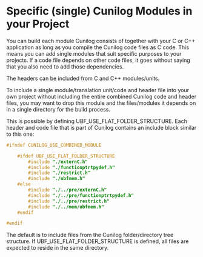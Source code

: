 # Specific (single) Cunilog Modules in your Project

You can build each module Cunilog consists of together with your C or C++
application as long as you compile the Cunilog code files as C code. This means
you can add single modules that suit specific purposes to your projects. If a
code file depends on other code files, it goes without saying that you also need
to add those dependencies.

The headers can be included from C and C++ modules/units.

To include a single module/translation unit/code and header file into your own
project without including the entire combined Cunilog code and header files,
you may want to drop this module and the files/modules it depends on in a single
directory for the build process.

This is possible by defining UBF_USE_FLAT_FOLDER_STRUCTURE. Each header and code
file that is part of Cunilog contains an include block similar to this one:
```C
#ifndef CUNILOG_USE_COMBINED_MODULE

	#ifdef UBF_USE_FLAT_FOLDER_STRUCTURE
		#include "./externC.h"
		#include "./functionptrtpydef.h"
		#include "./restrict.h"
		#include "./ubfmem.h"
	#else
		#include "./../pre/externC.h"
		#include "./../pre/functionptrtpydef.h"
		#include "./../pre/restrict.h"
		#include "./../mem/ubfmem.h"
	#endif

#endif
```
The default is to include files from the Cunilog folder/directory tree structure.
If UBF_USE_FLAT_FOLDER_STRUCTURE is defined, all files are expected to reside in
the same directory.
